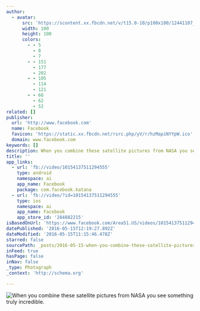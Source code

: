 ```yaml
---
author:
  - avatar:
      src: 'https://scontent.xx.fbcdn.net/v/t15.0-10/p100x100/12441107_1561164670871713_963458814_n.jpg?oh=7354eaa91e61dee5210c11c17d5e55cc&oe=57E2A440'
      width: 100
      height: 100
      colors:
        - - 5
          - 8
          - 7
        - - 151
          - 177
          - 202
        - - 105
          - 114
          - 121
        - - 66
          - 62
          - 52
related: []
publisher:
  url: 'http://www.facebook.com'
  name: Facebook
  favicon: 'https://static.xx.fbcdn.net/rsrc.php/yV/r/hzMapiNYYpW.ico'
  domain: www.facebook.com
keywords: []
description: When you combine these satellite pictures from NASA you see something truly incredible.
title: ''
app_links:
  - url: 'fb://video/10154137511294555'
    type: android
    namespace: ai
    app_name: Facebook
    package: com.facebook.katana
  - url: 'fb://video/?id=10154137511294555'
    type: ios
    namespace: ai
    app_name: Facebook
    app_store_id: '284882215'
isBasedOnUrl: 'https://www.facebook.com/Area51.US/videos/10154137511294555/'
datePublished: '2016-05-15T12:19:27.892Z'
dateModified: '2016-05-15T11:15:46.478Z'
starred: false
sourcePath: _posts/2016-05-15-when-you-combine-these-satellite-pictures-from-nasa-you-see.md
inFeed: true
hasPage: false
inNav: false
_type: Photograph
_context: 'http://schema.org'

---
```

![When you combine these satellite pictures from NASA you see something truly incredible.](https://scontent.xx.fbcdn.net/v/t15.0-10/s110x80/11919312_871081209675591_1804652705_n.jpg?oh=6e51d22eb32309e7ffb012f370cc015a&oe=57E716FB)